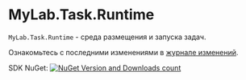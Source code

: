 # MyLab.Task.Runtime

`MyLab.Task.Runtime` - среда размещения и запуска задач.

Ознакомьтесь с последними изменениями в [журнале изменений](/CHANGELOG.md).

SDK NuGet: [![NuGet Version and Downloads count](https://buildstats.info/nuget/MyLab.Task.RuntimeSdk)](https://www.nuget.org/packages/MyLab.Task.RuntimeSdk)

